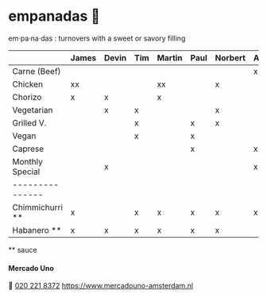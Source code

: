 # empanadas 🥟
em·pa·na·das
: turnovers with a sweet or savory filling

|                 | James | Devin | Tim | Martin | Paul | Norbert | Axel | Iulia   | Marcel | Thijs  | Travis
| :-------------- | :---- | :---- | :-- | :----- | :--- | :------ | :--- | :------ | :----- | :----- | :----- |
| Carne (Beef)    |       |       |     |        |      |         | x    |         | x      |        |        |
| Chicken         | xx    |       |     | xx     |      | x       |      |         | x      |        |        |
| Chorizo         | x     | x     |     | x      |      |         |      |         |        | x      |        |
| Vegetarian      |       | x     | x   |        |      | x       |      |         |        |        |        |
| Grilled V.      |       |       | x   |        | x    | x       |      | x       | x      | x      |        |
| Vegan           |       |       | x   |        | x    |         |      | xx      |        |        |        |
| Caprese         |       |       |     |        | x    |         | x    |         |        |        | xx     |
| Monthly Special |       | x     |     |        |      |         | x    |         |        | x      |        |
| --------------- |       |       |     |        |      |         |      |         |        |        |        |
| Chimmichurri ** | x     |       | x   | x      | x    | x       | x    |         |        | x      |        |
| Habanero **     | x     | x     | x   | x      | x    | x       |      | x       |        |        | X       |

** sauce

#### Mercado Uno
🤙 [020 221 8372](tel:+31202218372)
https://www.mercadouno-amsterdam.nl
